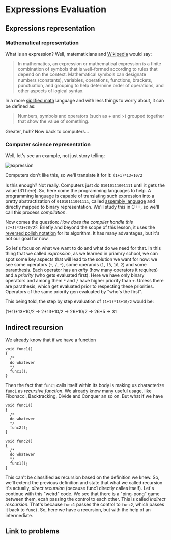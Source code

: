 # Expressions Evaluation

## Expressions representation
### Mathematical representation
What is an expression? Well, matematicians and [Wikipedia](https://en.wikipedia.org/wiki/Expression_(mathematics)) would say:
> In mathematics, an expression or mathematical expression is a finite combination of symbols that is well-formed according to rules that depend on the context. Mathematical symbols can designate numbers (constants), variables, operations, functions, brackets, punctuation, and grouping to help determine order of operations, and other aspects of logical syntax.

In a more [siplified math](https://www.mathsisfun.com/definitions/expression.html) language and with less things to worry about, it can be defined as:
> Numbers, symbols and operators (such as + and ×) grouped together that show the value of something.

Greater, huh? Now back to computers...
### Computer science representation
Well, let's see an example, not just story telling:

![expression](https://www5a.wolframalpha.com/Calculate/MSP/MSP38911c1d583ahcd0b9cd0000387acbfdc7g5biai?MSPStoreType=image/gif&s=21)

Computers don't like this, so we'll translate it for it: `(1+1)*13+10/2`

Is this enough? Not really. Computers just do `01010111001111` until it gets the value (31 here). So, here come the programming languages to help. A programming language is capable of translating such expression into a pretty abstractization of `01010111001111`, called [assembly language](https://en.wikipedia.org/wiki/Assembly_language) and directly mapped to binary representation. We'll study this in C++, so we'll call this process *compilation*.

Now comes the question: *How does the compiler handle this `(1+1)*13+10/2`?*. Briefly and beyond the scope of this lesson, it uses the [reversed polish notation](https://en.wikipedia.org/wiki/Reverse_Polish_notation) for its algorithm. It has many advantages, but it's not our goal for now.

So let's focus on what we want to do and what do we need for that. In this thing that we called *expression*, as we learned in priamry school, we can spot some key aspects that will lead to the solution we want for now: we see some operators (`+`, `/`, `*`), some operands (`1`, `13`, `10`, `2`) and some paranthesis. Each operator has an *arity* (how many operators it requires) and a *priority* (who gets evaluated first). Here we have only binary operators and among them `*` and `/` have higher priority than `+`. Unless there are parathesis, which get evaluated prior to respecting these priorities. Operators of the same priority gen evaluated by "who's the first".

This being told, the step by step evaluation of `(1+1)*13+10/2` would be:

(1+1)\*13+10/2 -> 2\*13+10/2 -> 26+10/2 -> 26+5 -> 31

## Indirect recursion
We already know that if we have a function 

```
void func1()
{
  /*
  do whatever
  */
  func1();
}
```

Then the fact that `func1` calls itself within its body is making us characterize `func1` as *recursive function*. We already know many useful usage, like Fibonacci, Backtracking, Divide and Conquer an so on. But what if we have

```
void func1()
{
  /*
  do whatever
  */
  func2();
}

void func2()
{
  /*
  do whatever
  */
  func1();
}
```

This can't be classified as recursion based on the definition we knew. So, we'll extend the previous definition and state that what we called recursion it's actually, *direct recursion* (because func1 directly calles itself). Let's continue with this "weird" code. We see that there is a "ping-pong" game between them, ecah passing the control to each other. This is called *indirect rescursion*. That's because `func1` passes the control to `func2`, which passes it back to `func1`. So, here we have a recursion, but with the help of an intermediate.

## Link to problems
